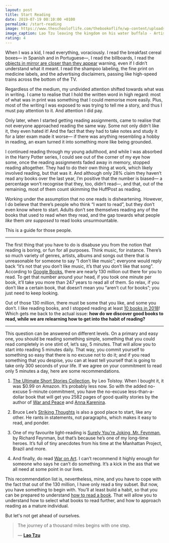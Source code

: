 ```yaml
---
layout: post
title: Start Reading
date: 2019-07-19 00:10:00 +0100
permalink: /start-reading
image: https://www.theschooloflife.com/thebookoflife/wp-content/uploads/2014/11/LaoTzu-Taoist-562x10241.jpg
image_caption: Lao Tzu leaving the kingdom on his water buffalo - Artist Unknown
rating: 4
---
```

When I was a kid, I read everything, voraciously. I read the breakfast cereal boxes— in Spanish and in Portuguese—, I read the billboards, I read the [objects in mirror are closer than they appear](https://en.wikipedia.org/wiki/Objects_in_mirror_are_closer_than_they_appear) warning, even if I didn’t understand what it meant. I read the shampoo labeling, the fine print on medicine labels, and the advertising disclaimers, passing like high-speed trains across the bottom of the TV.

Regardless of the medium, my undivided attention shifted towards what was in writing. I came to realise that I hold the written word in high regard: most of what was in print was something that I could memorise more easily. Plus, most of the writing I was exposed to was trying to tell me a story, and thus I must pay attention to it. And attention I did pay.

Only later, when I started getting reading assignments, came to realise that not everyone approached reading the same way. Some not only didn’t like it, they even hated it! And the fact that they had to take notes and study it for a later exam made it worse— if there was anything resembling a hobby in reading, an exam turned it into something more like being grounded.

I continued reading through my young adulthood, and while I was absorbed in the Harry Potter series, I could see out of the corner of my eye how some, once the reading assignments faded away in memory, stopped reading altogether. They had to do their own thing at work, which likely involved reading, but that was it. And although only 28% claim they haven’t read any books over the last year, I’m positive that the number is biased— a percentage won’t recognise that they, too, didn’t read—, and that, out of the remaining, most of them count skimming the HuffPost as reading.

Working under the assumption that no one reads is disheartening. However, I do believe that there’s people who think “I want to read”, but they don’t even know where to start. Adults don’t see themselves reading any of the books that used to read when they read, and the gap towards what people *like* them *are supposed* to read looks unsurmountable.

This is a guide for those people.

<hr>

The first thing that you have to do is disabuse you from the notion that reading is boring, or fun for all purposes. Think music, for instance. There’s so much variety of genres, artists, albums and songs out there that is unreasonable for someone to say “I don’t like music”; everyone would reply back “it’s not that you don’t like music, it’s that you don’t like that song”. According to [Google Books](http://booksearch.blogspot.com/2010/08/books-of-world-stand-up-and-be-counted.html), there are nearly 130 million out there for you to read. To get that number around your head, if you took one minute per book, it’ll take you more than 247 years to read all of them. So relax, if you don’t like a certain book, that doesn’t mean you “aren’t cut for books”; you just need to keep looking.

Out of those 130 million, there must be some that you like, and some you don’t. I like reading books, and I stopped reading at least [10 books in 2018](/anti-reading-list/2018)! Which gets me back to the actual issue: __how do we discover good books to read, while we are relearning how to get into the habit of reading?__

<hr>

This question can be answered on different levels. On a primary and easy one, you should be reading something simple, something that you could read completely in one stint of, let’s say, 5 minutes. That will allow you to start into reading 5 minutes daily. That way, you commit yourself to something so easy that there is no excuse not to do it; and if you read something that you despise, you can at least tell yourself that is going to take only 300 seconds of your life.
If we agree on your commitment to read only 5 minutes a day, here are some recommendations.

1. [The Ultimate Short Stories Collection](https://www.amazon.com/gp/product/B01DY6VFH8/ref=as_li_tl?ie=UTF8&camp=1789&creative=9325&creativeASIN=B01DY6VFH8&linkCode=as2&tag=alvaroduran-20&linkId=a7a8089dcfb2fdf7ffbcc81f5510312b), by Leo Tolstoy. When I bought it, it was $0.99 on Amazon. It’s probably less now. So with the added no-excuse 5-minute commitment, you have the no-excuse less-than-a-dollar book that will get you 2582 pages of good quality stories by the author of [War and Peace](https://www.amazon.com/gp/product/1853260622/ref=as_li_tl?ie=UTF8&camp=1789&creative=9325&creativeASIN=1853260622&linkCode=as2&tag=alvaroduran-20&linkId=67338e795bb60706ff0693d1106d7177) and [Anna Karenina](https://www.amazon.com/gp/product/1853262714?ie=UTF8).
2. Bruce Lee’s [Striking Thoughts](https://www.amazon.com/gp/product/0804834717/ref=as_li_tl?ie=UTF8&camp=1789&creative=9325&creativeASIN=0804834717&linkCode=as2&tag=alvaroduran-20&linkId=901cbd19e9111f1a0c078b94d21ea006) is also a good place to start, like any other. He rants in statements, not paragraphs, which makes it easy to read, and ponder.

3. One of my favourite light-reading is [Surely You’re Joking, Mr. Feynman](https://www.amazon.com/gp/product/0393355624/ref=as_li_tl?ie=UTF8&camp=1789&creative=9325&creativeASIN=0393355624&linkCode=as2&tag=alvaroduran-20&linkId=e0ed9335b6d87459f395142c4d5c85de), by Richard Feynman, but that’s because he’s one of my long-time heroes. It’s full of tiny anecdotes from his time at the Manhattan Project, Brazil and more.
4. And finally, do read [War on Art](https://www.amazon.com/gp/product/1936891026/ref=as_li_tl?ie=UTF8&camp=1789&creative=9325&creativeASIN=1936891026&linkCode=as2&tag=alvaroduran-20&linkId=1a70aa9701c76817c6c1af9c91a80db8). I can’t recommend it highly enough for someone who says he can’t do something. It’s a kick in the ass that we all need at some point in our lives.

This recommendation list is, nevertheless, mine, and you have to cope with the fact that out of the 130 million, I have only read a tiny subset. But now, you have something to begin with. You’ll at least build a habit, so that you can be prepared to understand [how to read a book](/how-to-read-a-book). That will allow you to understand how to select what books to read further, and how to approach reading as a mature individual.

But let's not get ahead of ourselves.

> The journey of a thousand miles begins with one step.
>
> — __[Lao Tzu](https://www.theschooloflife.com/thebookoflife/the-great-eastern-philosophers-lao-tzu/)__

